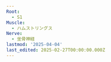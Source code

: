```yaml
---
Root:
  - S1
Muscle:
  - ハムストリングス
Nerve:
  - 坐骨神経
lastmod: '2025-04-04'
last_edited: 2025-02-27T00:00:00.000Z
---
```



